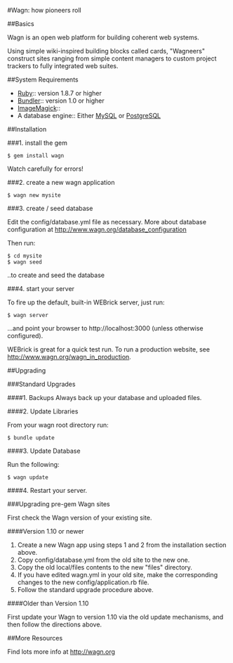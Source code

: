 #Wagn: how pioneers roll

##Basics

Wagn is an open web platform for building coherent web systems.

Using simple wiki-inspired building blocks called cards, "Wagneers" construct sites ranging from simple content managers to custom project trackers to fully integrated web suites.  

##System Requirements
 
* [Ruby](http://www.ruby-lang.org/en/):: version 1.8.7 or higher
* [Bundler](http://gembundler.com/):: version 1.0 or higher
* [ImageMagick](http://www.imagemagick.org/)::
* A database engine:: Either [MySQL](http://www.mysql.com/) or [PostgreSQL](http://www.postgresql.org/)
 
##Installation

###1. install the gem

    $ gem install wagn

Watch carefully for errors!


###2. create a new wagn application

    $ wagn new mysite

###3. create / seed database

Edit the config/database.yml file as necessary. More about database configuration at http://www.wagn.org/database_configuration

Then run:

    $ cd mysite
    $ wagn seed
  
..to create and seed the database


###4. start your server

To fire up the default, built-in WEBrick server, just run:

    $ wagn server
 
...and point your browser to http://localhost:3000 (unless otherwise configured).

WEBrick is great for a quick test run.  To run a production website, see http://www.wagn.org/wagn_in_production.


##Upgrading

###Standard Upgrades

####1. Backups
Always back up your database and uploaded files.

####2. Update Libraries

From your wagn root directory run:

    $ bundle update

####3. Update Database

Run the following:

    $ wagn update
  
####4. Restart your server.

###Upgrading pre-gem Wagn sites

First check the Wagn version of your existing site.  

####Version 1.10 or newer

1. Create a new Wagn app using steps 1 and 2 from the installation section above.
2. Copy config/database.yml from the old site to the new one.
3. Copy the old local/files contents to the new "files" directory.
4. If you have edited wagn.yml in your old site, make the corresponding changes to the new config/application.rb file.
5. Follow the standard upgrade procedure above.

####Older than Version 1.10

First update your Wagn to version 1.10 via the old update mechanisms, and then follow the directions above.

##More Resources

Find lots more info at http://wagn.org
